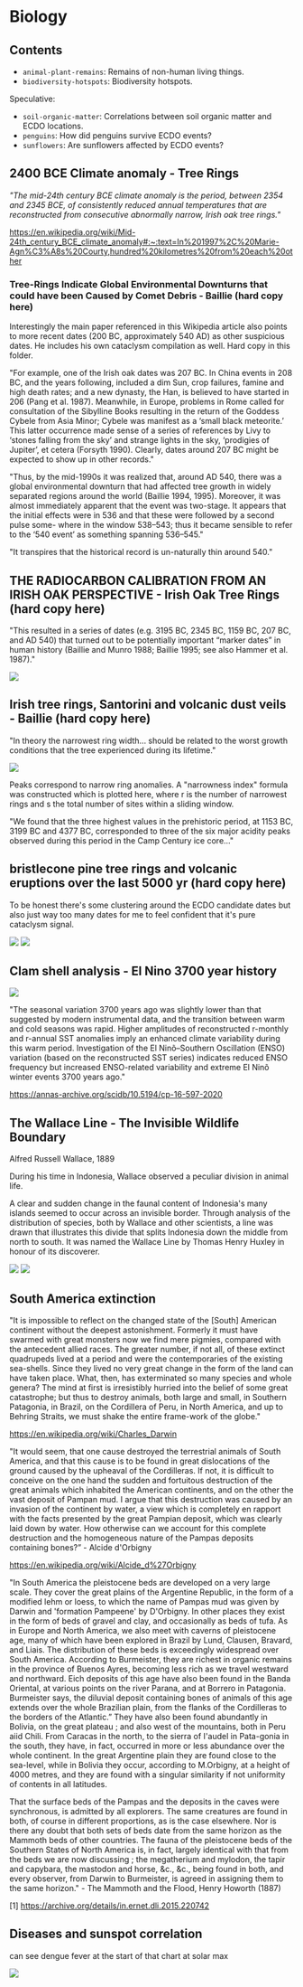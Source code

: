 # Biology

## Contents

- `animal-plant-remains`: Remains of non-human living things.
- `biodiversity-hotspots`: Biodiversity hotspots.

Speculative:
- `soil-organic-matter`: Correlations between soil organic matter and ECDO locations.
- `penguins`: How did penguins survive ECDO events?
- `sunflowers`: Are sunflowers affected by ECDO events?

## 2400 BCE Climate anomaly - Tree Rings

*"The mid-24th century BCE climate anomaly is the period, between 2354 and 2345 BCE, of consistently reduced annual temperatures that are reconstructed from consecutive abnormally narrow, Irish oak tree rings."*

https://en.wikipedia.org/wiki/Mid-24th_century_BCE_climate_anomaly#:~:text=In%201997%2C%20Marie-Agn%C3%A8s%20Courty,hundred%20kilometres%20from%20each%20other

### Tree-Rings Indicate Global Environmental Downturns that could have been Caused by Comet Debris - Baillie (hard copy here)

Interestingly the main paper referenced in this Wikipedia article also points to more recent dates (200 BC, approximately 540 AD) as other suspicious dates. He includes his own cataclysm compilation as well. Hard copy in this folder.

"For example, one of the Irish oak dates was 207 BC. In China events in 208 BC, and the years following, included a dim Sun, crop failures, famine and high death rates; and a new dynasty, the Han, is believed to have started in 206 (Pang et al. 1987). Meanwhile, in Europe, problems in Rome called for consultation of the Sibylline Books resulting in the return of the Goddess Cybele from Asia Minor; Cybele was manifest as a ‘small black meteorite.’ This latter occurrence made sense of a series of references by Livy to ‘stones falling from the sky’ and strange lights in the sky, ‘prodigies of Jupiter’, et cetera (Forsyth 1990). Clearly, dates around 207 BC might be expected to show up in other records."

"Thus, by the mid-1990s it was realized that, around AD 540, there was a global environmental downturn that had affected tree growth in widely separated regions around the world (Baillie 1994, 1995). Moreover, it was almost immediately apparent that the event was two-stage. It appears that the initial effects were in 536 and that these were followed by a second pulse some- where in the window 538–543; thus it became sensible to refer to the ‘540 event’ as something spanning 536–545."

"It transpires that the historical record is un-naturally thin around 540."

## THE RADIOCARBON CALIBRATION FROM AN IRISH OAK PERSPECTIVE - Irish Oak Tree Rings (hard copy here)

"This resulted in a series of dates (e.g. 3195 BC, 2345 BC, 1159 BC, 207 BC, and AD 540) that turned out to be potentially important “marker dates” in human history (Baillie and Munro 1988; Baillie 1995; see also Hammer et al. 1987)."

![](img/irish-oak.png)

## Irish tree rings, Santorini and volcanic dust veils - Baillie (hard copy here)

"In theory the narrowest ring width... should be related to the worst growth conditions that the tree experienced during its lifetime."

![](img/irish-tree-rings-baillie.png)

Peaks correspond to narrow ring anomalies. A "narrowness index" formula was constructed which is plotted here, where r is the number of narrowest rings and s the total number of sites within a sliding window.

"We found that the three highest values in the prehistoric period, at 1153 BC, 3199 BC and 4377 BC, corresponded to three of the six major acidity peaks observed during this period in the Camp Century ice core..."

## bristlecone pine tree rings and volcanic eruptions over the last 5000 yr (hard copy here)

To be honest there's some clustering around the ECDO candidate dates but also just way too many dates for me to feel confident that it's pure cataclysm signal.

![](img/bristlecone-pine2.png)
![](img/bristlecone-pine.png)

## Clam shell analysis - El Nino 3700 year history

![](img/el-nino-3700.jpg)

"The seasonal variation 3700 years ago was slightly lower than that suggested by modern instrumental data, and the transition between warm and cold seasons was rapid. Higher amplitudes of reconstructed r-monthly and r-annual SST anomalies imply an enhanced climate variability during this warm period. Investigation of the El Ninõ–Southern Oscillation (ENSO) variation (based on the reconstructed SST series) indicates reduced ENSO frequency but increased ENSO-related variability and extreme El Ninõ winter events 3700 years ago."

https://annas-archive.org/scidb/10.5194/cp-16-597-2020

## The Wallace Line - The Invisible Wildlife Boundary

Alfred Russell Wallace, 1889

During his time in Indonesia, Wallace observed a peculiar division in animal life.

A clear and sudden change in the faunal content of Indonesia's many islands seemed to occur across an invisible border. Through analysis of the distribution of species, both by Wallace and other scientists, a line was drawn that illustrates this divide that splits Indonesia down the middle from north to south. It was named the Wallace Line by Thomas Henry Huxley in honour of its discoverer.

![](img/wallace-line1.jpg)
![](img/wallace-line2.jpg)

## South America extinction

"It is impossible to reflect on the changed state of the [South] American continent without the deepest astonishment. Formerly it must have swarmed with great monsters now we find mere pigmies, compared with the antecedent allied races. The greater number, if not all, of these extinct quadrupeds lived at a period and were the contemporaries of the existing sea-shells. Since they lived no very great change in the form of the land can have taken place. What, then, has exterminated so many species and whole genera? The mind at first is irresistibly hurried into the belief of some great catastrophe; but thus to destroy animals, both large and small, in Southern Patagonia, in Brazil, on the Cordillera of Peru, in North America, and up to Behring Straits, we must shake the entire frame-work of the globe."

https://en.wikipedia.org/wiki/Charles_Darwin

"It would seem, that one cause destroyed the terrestrial animals of South America, and that this cause is to be found in great dislocations of the ground caused by the upheaval of the Cordilleras. If not, it is difficult to conceive on the one hand the sudden and fortuitous destruction of the great animals which inhabited the American continents, and on the other the vast deposit of Pampan mud. I argue that this destruction was caused by an invasion of the continent by water, a view which is completely en rapport with the facts presented by the great Pampian deposit, which was clearly laid down by water. How otherwise can we account for this complete destruction and the homogeneous nature of the Pampas deposits containing bones?” - Alcide d'Orbigny

https://en.wikipedia.org/wiki/Alcide_d%27Orbigny

"In South America the pleistocene beds are developed on a very large scale. They cover the great plains of the Argentine Republic, in the form of a modified lehm or loess, to which the name of Pampas mud was given by Darwin and 'formation Pampeene' by D'Orbigny. In other places they exist in the form of beds of gravel and clay, and occasionally as beds of tufa. As in Europe and North America, we also meet with caverns of pleistocene age, many of which have been explored in Brazil by Lund, Clausen, Bravard, and Liais. The distribution of these beds is exceedingly widespread over South America. According to Burmeister, they are richest in organic remains in the province of Buenos Ayres, becoming less rich as we travel westward and northward. Eich deposits of this age have also been found in the Banda Oriental, at various points on the river Parana, and at Borrero in Patagonia. Burmeister says, the diluvial deposit containing bones of animals of this age extends over the whole Brazilian plain, from the flanks of the Cordilleras to the borders of the Atlantic.” They have also been found abundantly in Bolivia, on the great plateau ; and also west of the mountains, both in Peru aiid Chili. From Caracas in the north, to the sierra of I'audel in Pata-gonia in the south, they have, in fact, occurred in more or less abundance over the whole continent. In the great Argentine plain they are found close to the sea-level, while in Bolivia they occur, according to M.Orbigny, at a height of 4000 metres, and they are found with a singular similarity if not uniformity of contents in all latitudes.

That the surface beds of the Pampas and the deposits in the caves were synchronous, is admitted by all explorers. The same creatures are found in both, of course in different proportions, as is the case elsewhere. Nor is there any doubt that both sets of beds date from the same horizon as the Mammoth beds of other countries. The fauna of the pleistocene beds of the Southern States of North America is, in fact, largely identical with that from the beds we are now discussing ; the megatherium and mylodon, the tapir and capybara, the mastodon and horse, &c., &c., being found in both, and every observer, from Darwin to Burmeister, is agreed in assigning them to the same horizon." - The Mammoth and the Flood, Henry Howorth (1887)

[1] https://archive.org/details/in.ernet.dli.2015.220742

## Diseases and sunspot correlation

can see dengue fever at the start of that chart at solar max

![](img/disease.jpg)
